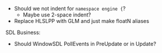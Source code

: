 - Should we not indent for `namespace engine {`?
    - Maybe use 2-space indent?
- Replace HLSLPP with GLM and just make floatN aliases

SDL Business:
- Should WindowSDL PollEvents in PreUpdate or in Update?